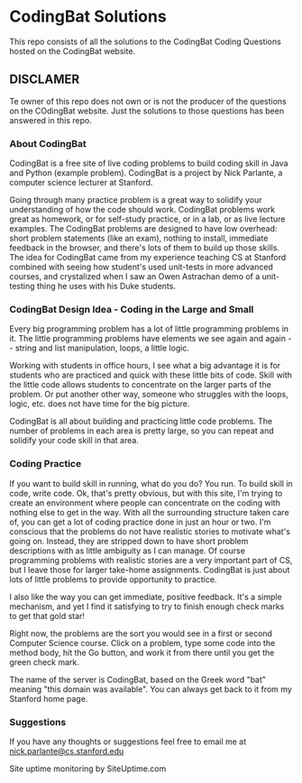 # CodingBat Solutions

This repo consists of all the solutions to the CodingBat Coding Questions hosted on the CodingBat website.

## DISCLAMER
Te owner of this repo does not own or is not the producer of the questions on the COdingBat website. Just the solutions to those questions has been answered in this repo.


### About CodingBat
CodingBat is a free site of live coding problems to build coding skill in Java and Python (example problem). CodingBat is a project by Nick Parlante, a computer science lecturer at Stanford.

Going through many practice problem is a great way to solidify your understanding of how the code should work. CodingBat problems work great as homework, or for self-study practice, or in a lab, or as live lecture examples. The CodingBat problems are designed to have low overhead: short problem statements (like an exam), nothing to install, immediate feedback in the browser, and there's lots of them to build up those skills. The idea for CodingBat came from my experience teaching CS at Stanford combined with seeing how student's used unit-tests in more advanced courses, and crystalized when I saw an Owen Astrachan demo of a unit-testing thing he uses with his Duke students.

### CodingBat Design Idea - Coding in the Large and Small
Every big programming problem has a lot of little programming problems in it. The little programming problems have elements we see again and again -- string and list manipulation, loops, a little logic.

Working with students in office hours, I see what a big advantage it is for students who are practiced and quick with these little bits of code. Skill with the little code allows students to concentrate on the larger parts of the problem. Or put another other way, someone who struggles with the loops, logic, etc. does not have time for the big picture.

CodingBat is all about building and practicing little code problems. The number of problems in each area is pretty large, so you can repeat and solidify your code skill in that area.

### Coding Practice
If you want to build skill in running, what do you do? You run. To build skill in code, write code. Ok, that's pretty obvious, but with this site, I'm trying to create an environment where people can concentrate on the coding with nothing else to get in the way. With all the surrounding structure taken care of, you can get a lot of coding practice done in just an hour or two. I'm conscious that the problems do not have realistic stories to motivate what's going on. Instead, they are stripped down to have short problem descriptions with as little ambiguity as I can manage. Of course programming problems with realistic stories are a very important part of CS, but I leave those for larger take-home assignments. CodingBat is just about lots of little problems to provide opportunity to practice.

I also like the way you can get immediate, positive feedback. It's a simple mechanism, and yet I find it satisfying to try to finish enough check marks to get that gold star!

Right now, the problems are the sort you would see in a first or second Computer Science course. Click on a problem, type some code into the method body, hit the Go button, and work it from there until you get the green check mark.

The name of the server is CodingBat, based on the Greek word "bat" meaning "this domain was available". You can always get back to it from my Stanford home page.

### Suggestions
If you have any thoughts or suggestions feel free to email me at nick.parlante@cs.stanford.edu

Site uptime monitoring by SiteUptime.com
